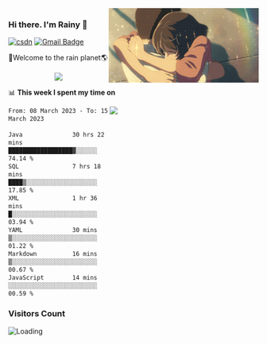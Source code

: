 <img  align='right' height="150" src="https://github.com/LikeRainDay/LikeRainDay/blob/master/pic/img_rain_1.gif?raw=true">



### Hi there. I'm Rainy :lemon:

[![csdn](https://img.shields.io/badge/-csdn-c14438?style=flat-square&logo=c&logoColor=white)](https://blog.csdn.net/qq_15807167)
[![Gmail Badge](https://img.shields.io/badge/-gmail-c14438?style=flat-square&logo=Gmail&logoColor=white&link=mailto:houshuai0816@gmail.com)](mailto:houshuai0816@gmail.com)

🚀Welcome to the rain planet🌎

<center>
<img align='center'  src="https://source.unsplash.com/random/1200x600">
</center>

📊 **This week I spent my time on**

<img align='right'   width="300" src="https://github-readme-stats.vercel.app/api?username=LikeRainDay&show_icons=true&title_color=fff&icon_color=79ff97&text_color=9f9f9f&bg_color=151515&count_private=true">

<!--START_SECTION:waka-->

```text
From: 08 March 2023 - To: 15 March 2023

Java              30 hrs 22 mins  ██████████████████▓░░░░░░   74.14 %
SQL               7 hrs 18 mins   ████▒░░░░░░░░░░░░░░░░░░░░   17.85 %
XML               1 hr 36 mins    █░░░░░░░░░░░░░░░░░░░░░░░░   03.94 %
YAML              30 mins         ▒░░░░░░░░░░░░░░░░░░░░░░░░   01.22 %
Markdown          16 mins         ▒░░░░░░░░░░░░░░░░░░░░░░░░   00.67 %
JavaScript        14 mins         ░░░░░░░░░░░░░░░░░░░░░░░░░   00.59 %
```

<!--END_SECTION:waka-->

### Visitors Count
<img align="left" src = "https://profile-counter.glitch.me/LikeRainDay/count.svg" alt ="Loading">
